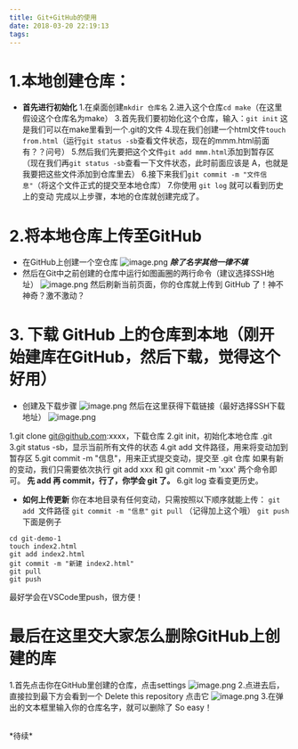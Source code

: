 ```yaml
---
title: Git+GitHub的使用
date: 2018-03-20 22:19:13
tags:
---
```

# 1.本地创建仓库：
- **首先进行初始化**
1.在桌面创建`mkdir 仓库名`
2.进入这个仓库`cd make`（在这里假设这个仓库名为make）
3.首先我们要初始化这个仓库，输入：`git init` 这是我们可以在make里看到一个.git的文件
4.现在我们创建一个html文件`touch from.html`（运行`git status -sb`查看文件状态，现在的mmm.html前面有？？问号）
5.然后我们先要把这个文件`git add mmm.html`添加到暂存区（现在我们再`git status -sb`查看一下文件状态，此时前面应该是 A，也就是我要把这些文件添加到仓库里去）
6.接下来我们`git commit -m "文件信息"`（将这个文件正式的提交至本地仓库）
7.你使用 `git log` 就可以看到历史上的变动
完成以上步骤，本地的仓库就创建完成了。

# 2.将本地仓库上传至GitHub
- 在GitHub上创建一个空仓库
![image.png](https://upload-images.jianshu.io/upload_images/11007474-c10d1686a0c533a0.png?imageMogr2/auto-orient/strip%7CimageView2/2/w/600)
***除了名字其他一律不填***
- 然后在Git中之前创建的仓库中运行如图画圈的两行命令（建议选择SSH地址）
![image.png](https://upload-images.jianshu.io/upload_images/11007474-04628131fe9d66a8.png?imageMogr2/auto-orient/strip%7CimageView2/2/w/640)
然后刷新当前页面，你的仓库就上传到 GitHub 了！神不神奇？激不激动？

# 3. **下载 GitHub 上的仓库到本地**（刚开始建库在GitHub，然后下载，觉得这个好用）
- 创建及下载步骤
![image.png](https://upload-images.jianshu.io/upload_images/11007474-fc1fef603a4eba97.png?imageMogr2/auto-orient/strip%7CimageView2/2/w/600)
然后在这里获得下载链接（最好选择SSH下载地址）
![image.png](https://upload-images.jianshu.io/upload_images/11007474-60a48248d118f921.png?imageMogr2/auto-orient/strip%7CimageView2/2/w/600)

1.git clone git@github.com:xxxx，下载仓库
2.git init，初始化本地仓库 .git
3.git status -sb，显示当前所有文件的状态
4.git add 文件路径，用来将变动加到暂存区
5.git commit -m "信息"，用来正式提交变动，提交至 .git 仓库
如果有新的变动，我们只需要依次执行 git add xxx 和 git commit -m 'xxx' 两个命令即可。
**先 add 再 commit，行了，你学会 git 了。**
6.git log 查看变更历史。
- **如何上传更新**
你在本地目录有任何变动，只需按照以下顺序就能上传：
`git add `文件路径
`git commit -m "信息"`
`git pull` （记得加上这个哦）
`git push`
下面是例子
```
cd git-demo-1
touch index2.html
git add index2.html
git commit -m "新建 index2.html"
git pull
git push
```
最好学会在VSCode里push，很方便！
<br/>

# 最后在这里交大家怎么删除GitHub上创建的库
1.首先点击你在GitHub里创建的仓库，点击settings
![image.png](https://upload-images.jianshu.io/upload_images/11007474-585fd7e9f3b225aa.png?imageMogr2/auto-orient/strip%7CimageView2/2/w/600)
2.点进去后，直接拉到最下方会看到一个 Delete this repository 点击它
![image.png](https://upload-images.jianshu.io/upload_images/11007474-a567bbde6837bb53.png?imageMogr2/auto-orient/strip%7CimageView2/2/w/600)
3.在弹出的文本框里输入你的仓库名字，就可以删除了 So easy！  

<br/>
*待续*
